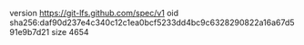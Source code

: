 version https://git-lfs.github.com/spec/v1
oid sha256:daf90d237e4c340c12c1ea0bcf5233dd4bc9c6328290822a16a67d591e9b7d21
size 4654
